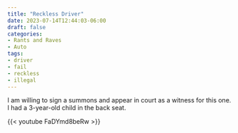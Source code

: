 ```yaml
---
title: "Reckless Driver"
date: 2023-07-14T12:44:03-06:00
draft: false
categories:
- Rants and Raves
- Auto
tags:
- driver
- fail
- reckless
- illegal
---
```


I am willing to sign a summons and appear in court as a witness for this one. I had a 3-year-old child in the back seat.

{{< youtube FaDYmd8beRw >}}